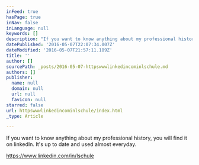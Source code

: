 ```yaml
---
inFeed: true
hasPage: true
inNav: false
inLanguage: null
keywords: []
description: "If you want to know anything about my professional history, you will find it on linkedIn. It's up to date and used almost everyday."
datePublished: '2016-05-07T22:07:34.007Z'
dateModified: '2016-05-07T21:57:11.189Z'
title: ''
author: []
sourcePath: _posts/2016-05-07-httpswwwlinkedincominlschule.md
authors: []
publisher:
  name: null
  domain: null
  url: null
  favicon: null
starred: false
url: httpswwwlinkedincominlschule/index.html
_type: Article

---
```

If you want to know anything about my professional history, you will find it on linkedIn. It's up to date and used almost everyday.

https://www.linkedin.com/in/lschule